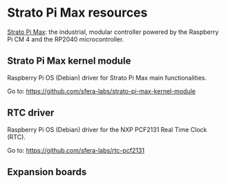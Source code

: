 # Strato Pi Max resources
 
[Strato Pi Max](https://www.sferalabs.cc/product/strato-pi-max/): the industrial, modular controller powered by the Raspberry Pi CM 4 and the RP2040 microcontroller.

## Strato Pi Max kernel module

Raspberry Pi OS (Debian) driver for Strato Pi Max main functionalities.

Go to: https://github.com/sfera-labs/strato-pi-max-kernel-module

## RTC driver

Raspberry Pi OS (Debian) driver for the NXP PCF2131 Real Time Clock (RTC).

Go to: https://github.com/sfera-labs/rtc-pcf2131

## Expansion boards
